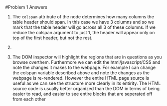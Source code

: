 #Problem 1 Answers

1. The <code>colspan</code> attribute of the <code><th></code> node determines how many columns the table header should span. In this case we have 3 columns and so we mark that the table header will go across all 3 of these columns. If we reduce the colspan argument to just 1, the header will appear only on top of the first header, but not the rest.

2.

3. The DOM inspector will highlight the regions that are in questions as you browse overthem. Furthermore we can edit the html/javascript/CSS and note the changes it makes to the webpage. For example I can change the colspan variable described above and note the changes as the webpage is re-rendered. However the entire HTML page source is useful as we can see the structure more clearly in its entirity. The HTML source code is usually better organized than the DOM in terms of being easier to read, and easier to see entire blocks that are seperated off from each other